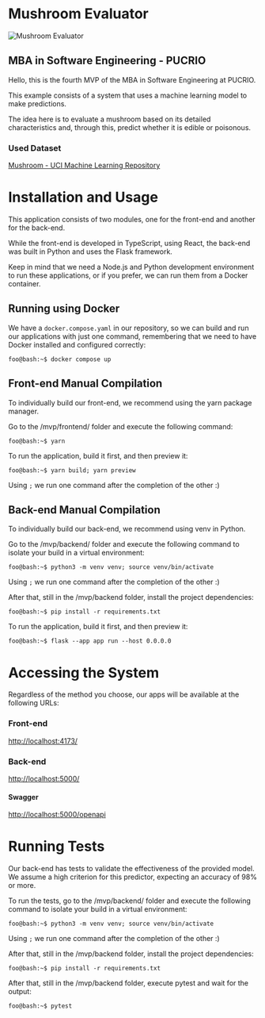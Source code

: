 # Mushroom Evaluator

![Mushroom Evaluator](https://github.com/dudouz/mvp-4/blob/master/mvp/frontend/public/android-chrome-192x192.png)

## MBA in Software Engineering - PUCRIO

Hello, this is the fourth MVP of the MBA in Software Engineering at PUCRIO.

This example consists of a system that uses a machine learning model to make predictions.

The idea here is to evaluate a mushroom based on its detailed characteristics and, through this, predict whether it is edible or poisonous.

### Used Dataset

[Mushroom - UCI Machine Learning Repository](https://archive.ics.uci.edu/dataset/73/mushroom)

# Installation and Usage

This application consists of two modules, one for the front-end and another for the back-end.

While the front-end is developed in TypeScript, using React, the back-end was built in Python and uses the Flask framework.

Keep in mind that we need a Node.js and Python development environment to run these applications, or if you prefer, we can run them from a Docker container.

## Running using Docker

We have a `docker.compose.yaml` in our repository, so we can build and run our applications with just one command, remembering that we need to have Docker installed and configured correctly:

```shell
foo@bash:~$ docker compose up
```

## Front-end Manual Compilation

To individually build our front-end, we recommend using the yarn package manager.

Go to the /mvp/frontend/ folder and execute the following command:

```shell
foo@bash:~$ yarn
```

To run the application, build it first, and then preview it:

```shell
foo@bash:~$ yarn build; yarn preview
```

Using `;` we run one command after the completion of the other :)

## Back-end Manual Compilation

To individually build our back-end, we recommend using venv in Python.

Go to the /mvp/backend/ folder and execute the following command to isolate your build in a virtual environment:

```shell
foo@bash:~$ python3 -m venv venv; source venv/bin/activate
```

Using `;` we run one command after the completion of the other :)

After that, still in the /mvp/backend folder, install the project dependencies:

```shell
foo@bash:~$ pip install -r requirements.txt
```

To run the application, build it first, and then preview it:

```shell
foo@bash:~$ flask --app app run --host 0.0.0.0
```
# Accessing the System

Regardless of the method you choose, our apps will be available at the following URLs:

### Front-end

[http://localhost:4173/](http://localhost:4173/)

### Back-end

[http://localhost:5000/](http://localhost:5000/)

#### Swagger

[http://localhost:5000/openapi](http://localhost:5000/openapi)

# Running Tests

Our back-end has tests to validate the effectiveness of the provided model. We assume a high criterion for this predictor, expecting an accuracy of 98% or more.

To run the tests, go to the /mvp/backend/ folder and execute the following command to isolate your build in a virtual environment:

```shell
foo@bash:~$ python3 -m venv venv; source venv/bin/activate
```

Using `;` we run one command after the completion of the other :)

After that, still in the /mvp/backend folder, install the project dependencies:

```shell
foo@bash:~$ pip install -r requirements.txt
```

After that, still in the /mvp/backend folder, execute pytest and wait for the output:

```shell
foo@bash:~$ pytest
```
